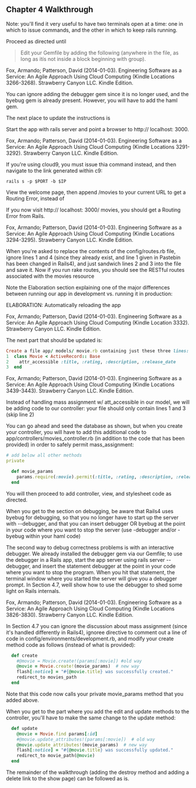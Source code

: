 Chapter 4 Walkthrough
---------------------

Note:  you'll find it very useful to have two terminals open at a time:  one in which to issue commands, and the other in which to keep rails running.

Proceed as directed until 

> Edit your Gemfile by adding the following (anywhere in the file, as long as itís not inside a block beginning with group).

Fox, Armando; Patterson, David (2014-01-03). Engineering Software as a Service: An Agile Approach Using Cloud Computing (Kindle Locations 3266-3268). Strawberry Canyon LLC. Kindle Edition. 

You can ignore adding the debugger gem since it is no longer used, and the byebug gem is already present.  However, you will have to add the haml gem. 

The next place to update the instructions is

Start the app with rails server and point a browser to http:// localhost: 3000.

Fox, Armando; Patterson, David (2014-01-03). Engineering Software as a Service: An Agile Approach Using Cloud Computing (Kindle Locations 3291-3292). Strawberry Canyon LLC. Kindle Edition. 

If you're using cloud9, you must issue thia command instead, and then navigate to the link generated within c9:

```
rails s -p $PORT -b $IP
```

View the welcome page, then append  /movies  to your current URL to get a Routing Error, instead of

If you now visit http:// localhost: 3000/ movies, you should get a Routing Error from Rails.

Fox, Armando; Patterson, David (2014-01-03). Engineering Software as a Service: An Agile Approach Using Cloud Computing (Kindle Locations 3294-3295). Strawberry Canyon LLC. Kindle Edition. 

When you're asked to replace the contents of the config/routes.rb file, ignore lines 1 and 4 (since they already exist, and line 1 given in Pastebin has been changed in Rails4), and just sandwich lines 2 and 3 into the file and save it.  Now if you run rake routes, you should see the RESTful routes associated with the movies resource

Note the Elaboration section explaining one of the major differences between running our app in development vs. running it in production: 
 
ELABORATION: Automatically reloading the app

Fox, Armando; Patterson, David (2014-01-03). Engineering Software as a Service: An Agile Approach Using Cloud Computing (Kindle Location 3332). Strawberry Canyon LLC. Kindle Edition. 

The next part that should be updated is:

```ruby
Create a file app/ models/ movie.rb containing just these three lines: http:// pastebin.com/ 1zatve2r 
1  class Movie < ActiveRecord:: Base 
2    attr_accessible :title, :rating, :description, :release_date
3  end
```

Fox, Armando; Patterson, David (2014-01-03). Engineering Software as a Service: An Agile Approach Using Cloud Computing (Kindle Locations 3439-3443). Strawberry Canyon LLC. Kindle Edition. 

Instead of handling mass assignment w/ att_accessible in our model, we will be adding code to our controller:  your file should only contain lines 1 and 3 (skip line 2)

You can go ahead and seed the database as shown, but when you create your controller, you will have to add this additional code to app/controllers/movies_controller.rb (in addition to the code that has been provided) in order to safely permit mass_assignment:

```ruby
# add below all other methods
private

  def movie_params
    params.require(:movie).permit(:title, :rating, :description, :release_date)
  end
```
You will then proceed to add controller, view, and stylesheet code as directed.

When you get to the section on debugging, be aware that Rails4 uses byebug for debugging, so that you no longer have to start up the server with --debugger, and that you can insert debugger OR byebug at the point in your code where you want to stop the server (use -debugger and/or -byebug within your haml code)

The second way to debug correctness problems is with an interactive debugger. We already installed the debugger gem via our Gemfile; to use the debugger in a Rails app, start the app server using rails server --debugger, and insert the statement debugger at the point in your code where you want to stop the program. When you hit that statement, the terminal window where you started the server will give you a debugger prompt. In Section 4.7, weíll show how to use the debugger to shed some light on Rails internals.

Fox, Armando; Patterson, David (2014-01-03). Engineering Software as a Service: An Agile Approach Using Cloud Computing (Kindle Locations 3826-3830). Strawberry Canyon LLC. Kindle Edition. 

In Section 4.7 you can ignore the discussion about mass assignment (since it's handled differently in Rails4), ignoree directive to comment out a line of code in config/environments/development.rb, and modify your create method code as follows (instead of what is provided):

```ruby
  def create
    #@movie = Movie.create!(params[:movie]) #old way
    @movie = Movie.create!(movie_params)  # new way
    flash[:notice] = "#{@movie.title} was successfully created."
    redirect_to movies_path
  end
```

Note that this code now calls your private movie_params method that you added above.

When you get to the part where you add the edit and update methods to the controller, you'll have to make the same change to the update method:

```ruby
  def update
    @movie = Movie.find params[:id]
    #@movie.update_attributes!(params[:movie])  # old way
    @movie.update_attributes!(movie_params)  # new way  
    flash[:notice] = "#{@movie.title} was successfully updated."
    redirect_to movie_path(@movie)
  end
```

The remainder of the walkthrough (adding the destroy method and adding a delete link to the show page) can be followed as is.





